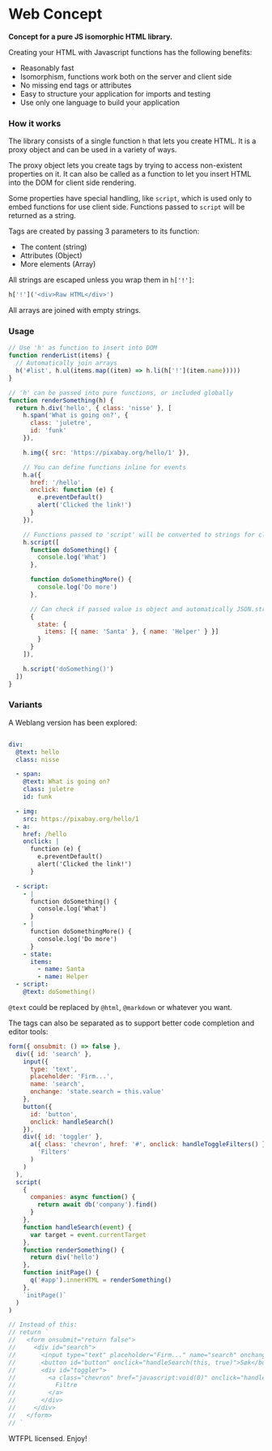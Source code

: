 # Web Concept

**Concept for a pure JS isomorphic HTML library.**

Creating your HTML with Javascript functions has the following benefits:

- Reasonably fast
- Isomorphism, functions work both on the server and client side
- No missing end tags or attributes
- Easy to structure your application for imports and testing
- Use only one language to build your application

### How it works

The library consists of a single function `h` that lets you create HTML. It is a proxy object and can be used in a variety of ways.

The proxy object lets you create tags by trying to access non-existent properties on it. It can also be called as a function to let you insert HTML into the DOM for client side rendering.

Some properties have special handling, like `script`, which is used only to embed functions for use client side. Functions passed to `script` will be returned as a string.

Tags are created by passing 3 parameters to its function:

- The content (string)
- Attributes (Object)
- More elements (Array)

All strings are escaped unless you wrap them in `h['!']`:

```js
h['!']('<div>Raw HTML</div>')
```

All arrays are joined with empty strings.

### Usage

```js
// Use 'h' as function to insert into DOM
function renderList(items) {
  // Automatically join arrays
  h('#list', h.ul(items.map((item) => h.li(h['!'](item.name)))))
}

// 'h' can be passed into pure functions, or included globally
function renderSomething(h) {
  return h.div('hello', { class: 'nisse' }, [
    h.span('What is going on?', {
      class: 'juletre',
      id: 'funk'
    }),

    h.img({ src: 'https://pixabay.org/hello/1' }),

    // You can define functions inline for events
    h.a({
      href: '/hello',
      onclick: function (e) {
        e.preventDefault()
        alert('Clicked the link!')
      }
    }),

    // Functions passed to 'script' will be converted to strings for client side use
    h.script([
      function doSomething() {
        console.log('What')
      },

      function doSomethingMore() {
        console.log('Do more')
      },

      // Can check if passed value is object and automatically JSON.stringify
      {
        state: {
          items: [{ name: 'Santa' }, { name: 'Helper' } }]
        }
      }
    ]),

    h.script('doSomething()')
  ])
}
```

### Variants

A Weblang version has been explored:

```yaml

div:
  @text: hello
  class: nisse

  - span:
    @text: What is going on?
    class: juletre
    id: funk

  - img:
    src: https://pixabay.org/hello/1
  - a:
    href: /hello
    onclick: |
      function (e) {
        e.preventDefault()
        alert('Clicked the link!')
      }    

  - script: 
    - |
      function doSomething() {
        console.log('What')
      }
    - |        
      function doSomethingMore() {
        console.log('Do more')
      }
    - state:
      items:
        - name: Santa
        - name: Helper              
  - script:
    @text: doSomething()
```
`@text` could be replaced by `@html`, `@markdown` or whatever you want.


The tags can also be separated as to support better code completion and editor tools:

```js
form({ onsubmit: () => false },
  div({ id: 'search' },
    input({
      type: 'text',
      placeholder: 'Firm...',
      name: 'search',
      onchange: 'state.search = this.value'
    },
    button({
      id: 'button',
      onclick: handleSearch()
    }),
    div({ id: 'toggler' },
      a({ class: 'chevron', href: '#', onclick: handleToggleFilters() },
        'Filters'
      )
    )
  ),
  script(
    {
      companies: async function() {
        return await db('company').find()
      }
    },
    function handleSearch(event) {
      var target = event.currentTarget
    },
    function renderSomething() {
      return div('hello')
    },
    function initPage() {
      q('#app').innerHTML = renderSomething()
    },
    `initPage()`
  )
)

// Instead of this:
// return `
//   <form onsubmit="return false">
//     <div id="search">
//       <input type="text" placeholder="Firm..." name="search" onchange="state.search = this.value">
//       <button id="button" onclick="handleSearch(this, true)">Søk</button>
//       <div id="toggler">
//         <a class="chevron" href="javascript:void(0)" onclick="handleToggleFilters(this);return false">
//           Filtre
//         </a>
//       </div>
//     </div>
//   </form>
// `
```


WTFPL licensed. Enjoy!
